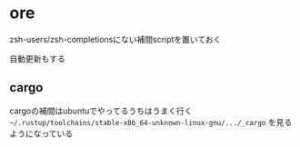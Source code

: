 # ore
zsh-users/zsh-completionsにない補間scriptを置いておく

自動更新もする

## cargo
cargoの補間はubuntuでやってるうちはうまく行く
`~/.rustup/toolchains/stable-x86_64-unknown-linux-gnu/.../_cargo` を見るようになっている

